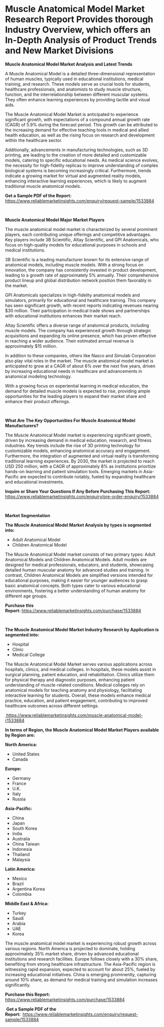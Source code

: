 <p><h1>Muscle Anatomical Model Market Research Report Provides thorough Industry Overview, which offers an In-Depth Analysis of Product Trends and New Market Divisions</h1></p><p><strong>Muscle Anatomical Model Market Analysis and Latest Trends</strong></p>
<p><p>A Muscle Anatomical Model is a detailed three-dimensional representation of human muscles, typically used in educational institutions, medical training, and research. These models serve as crucial tools for students, healthcare professionals, and anatomists to study muscle structure, function, and the interrelationship between different muscular systems. They often enhance learning experiences by providing tactile and visual aids.</p><p>The Muscle Anatomical Model Market is anticipated to experience significant growth, with expectations of a compound annual growth rate (CAGR) of 5.9% during the forecast period. This growth can be attributed to the increasing demand for effective teaching tools in medical and allied health education, as well as the rising focus on research and development within the healthcare sector. </p><p>Additionally, advancements in manufacturing technologies, such as 3D printing, are leading to the creation of more detailed and customizable models, catering to specific educational needs. As medical science evolves, the necessity for high-fidelity replicas to improve understanding of complex biological systems is becoming increasingly critical. Furthermore, trends indicate a growing market for virtual and augmented reality models, enhancing interactive learning experiences, which is likely to augment traditional muscle anatomical models.</p></p>
<p><strong>Get a Sample PDF of the Report:&nbsp;</strong> <a href="https://www.reliablemarketinsights.com/enquiry/request-sample/1533884?utm_campaign=3000&utm_medium=2&utm_source=Github&utm_content=ia&utm_term=16042025&utm_id=muscle-anatomical-model">https://www.reliablemarketinsights.com/enquiry/request-sample/1533884</a></p>
<p>&nbsp;</p>
<p><strong>Muscle Anatomical Model Major Market Players</strong></p>
<p><p>The muscle anatomical model market is characterized by several prominent players, each contributing unique offerings and competitive advantages. Key players include 3B Scientific, Altay Scientific, and GPI Anatomicals, who focus on high-quality models for educational purposes in schools and medical institutions.</p><p>3B Scientific is a leading manufacturer known for its extensive range of anatomical models, including muscle models. With a strong focus on innovation, the company has consistently invested in product development, leading to a growth rate of approximately 5% annually. Their comprehensive product lineup and global distribution network position them favorably in the market.</p><p>GPI Anatomicals specializes in high-fidelity anatomical models and simulators, primarily for educational and healthcare training. This company has seen significant growth, with recent reports indicating revenues nearing $30 million. Their participation in medical trade shows and partnerships with educational institutions enhances their market reach.</p><p>Altay Scientific offers a diverse range of anatomical products, including muscle models. The company has experienced growth through strategic acquisitions and expanding its online presence, which has proven effective in reaching a wider audience. Their estimated annual revenue is approximately $15 million.</p><p>In addition to these companies, others like Nasco and Simulab Corporation also play vital roles in the market. The muscle anatomical model market is anticipated to grow at a CAGR of about 6% over the next five years, driven by increasing educational needs in healthcare and advancements in anatomical modeling technology.</p><p>With a growing focus on experiential learning in medical education, the demand for detailed muscle models is expected to rise, providing ample opportunities for the leading players to expand their market share and enhance their product offerings.</p></p>
<p>&nbsp;</p>
<p><strong>What Are The Key Opportunities For Muscle Anatomical Model Manufacturers?</strong></p>
<p><p>The Muscle Anatomical Model market is experiencing significant growth, driven by increasing demand in medical education, research, and fitness industries. Key trends include the rise of 3D printing technology for customizable models, enhancing anatomical accuracy and engagement. Furthermore, the integration of augmented and virtual reality is transforming traditional learning experiences. By 2030, the market is projected to reach USD 250 million, with a CAGR of approximately 8% as institutions prioritize hands-on learning and patient simulation tools. Emerging markets in Asia-Pacific are expected to contribute notably, fueled by expanding healthcare and educational investments.</p></p>
<p><strong>Inquire or Share Your Questions If Any Before Purchasing This Report:</strong> <a href="https://www.reliablemarketinsights.com/enquiry/pre-order-enquiry/1533884?utm_campaign=3000&utm_medium=2&utm_source=Github&utm_content=ia&utm_term=16042025&utm_id=muscle-anatomical-model">https://www.reliablemarketinsights.com/enquiry/pre-order-enquiry/1533884</a></p>
<p>&nbsp;</p>
<p><strong>Market Segmentation</strong></p>
<p><strong>The Muscle Anatomical Model Market Analysis by types is segmented into:</strong></p>
<p><ul><li>Adult Anatomical Model</li><li>Children Anatomical Model</li></ul></p>
<p><p>The Muscle Anatomical Model market consists of two primary types: Adult Anatomical Models and Children Anatomical Models. Adult models are designed for medical professionals, educators, and students, showcasing detailed human muscular anatomy for advanced studies and training. In contrast, Children Anatomical Models are simplified versions intended for educational purposes, making it easier for younger audiences to grasp basic anatomical concepts. Both types cater to various educational environments, fostering a better understanding of human anatomy for different age groups.</p></p>
<p><strong>Purchase this Report:&nbsp;</strong><a href="https://www.reliablemarketinsights.com/purchase/1533884?utm_campaign=3000&utm_medium=2&utm_source=Github&utm_content=ia&utm_term=16042025&utm_id=muscle-anatomical-model">https://www.reliablemarketinsights.com/purchase/1533884</a></p>
<p>&nbsp;</p>
<p><strong>The Muscle Anatomical Model Market Industry Research by Application is segmented into:</strong></p>
<p><ul><li>Hospital</li><li>Clinic</li><li>Medical College</li></ul></p>
<p><p>The Muscle Anatomical Model Market serves various applications across hospitals, clinics, and medical colleges. In hospitals, these models assist in surgical planning, patient education, and rehabilitation. Clinics utilize them for physical therapy and diagnostic purposes, enhancing patient understanding of muscle-related conditions. Medical colleges rely on anatomical models for teaching anatomy and physiology, facilitating interactive learning for students. Overall, these models enhance medical practice, education, and patient engagement, contributing to improved healthcare outcomes across different settings.</p></p>
<p><a href="https://www.reliablemarketinsights.com/muscle-anatomical-model-r1533884?utm_campaign=3000&utm_medium=2&utm_source=Github&utm_content=ia&utm_term=16042025&utm_id=muscle-anatomical-model">&nbsp;https://www.reliablemarketinsights.com/muscle-anatomical-model-r1533884</a></p>
<p><strong>In terms of Region, the Muscle Anatomical Model Market Players available by Region are:</strong></p>
<p>
    <p> <strong> North America: </strong>
        <ul>
            <li>United States</li>
            <li>Canada</li>
        </ul>
        </p> 
    <p> <strong> Europe: </strong>
        <ul>
            <li>Germany</li>
            <li>France</li>
            <li>U.K.</li>
            <li>Italy</li>
            <li>Russia</li>
        </ul>
        </p> 
    <p> <strong> Asia-Pacific: </strong>
        <ul>
            <li>China</li>
            <li>Japan</li>
            <li>South Korea</li>
            <li>India</li>
            <li>Australia</li>
            <li>China Taiwan</li>
            <li>Indonesia</li>
            <li>Thailand</li>
            <li>Malaysia</li>
        </ul>
        </p> 
    <p> <strong> Latin America: </strong>
        <ul>
            <li>Mexico</li>
            <li>Brazil</li>
            <li>Argentina Korea</li>
            <li>Colombia</li>
        </ul>
        </p> 
    <p> <strong> Middle East & Africa: </strong>
        <ul>
            <li>Turkey</li>
            <li>Saudi</li>
            <li>Arabia</li>
            <li>UAE</li>
            <li>Korea</li>
        </ul>
    </p>
    </p>
<p><p>The muscle anatomical model market is experiencing robust growth across various regions. North America is projected to dominate, holding approximately 35% market share, driven by advanced educational institutions and research facilities. Europe follows closely with a 30% share, benefiting from strong healthcare infrastructure. The Asia-Pacific region is witnessing rapid expansion, expected to account for about 25%, fueled by increasing educational initiatives. China is emerging prominently, capturing around 10% share, as demand for medical training and simulation increases significantly.</p></p>
<p><strong>Purchase this Report: </strong><a href="https://www.reliablemarketinsights.com/purchase/1533884?utm_campaign=3000&utm_medium=2&utm_source=Github&utm_content=ia&utm_term=16042025&utm_id=muscle-anatomical-model">https://www.reliablemarketinsights.com/purchase/1533884</a></p>
<p>&nbsp;<strong>Get a Sample PDF of the Report:&nbsp;&nbsp;</strong><a href="https://www.reliablemarketinsights.com/enquiry/request-sample/1533884?utm_campaign=3000&utm_medium=2&utm_source=Github&utm_content=ia&utm_term=16042025&utm_id=muscle-anatomical-model">https://www.reliablemarketinsights.com/enquiry/request-sample/1533884</a></p>
<p><strong></strong></p>
<p><p></p><p></p><p></p></p>